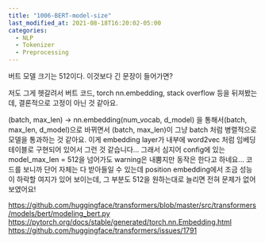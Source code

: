 ```yaml
---
title: "1006-BERT-model-size"
last_modified_at: 2021-08-18T16:20:02-05:00
categories:
  - NLP
  - Tokenizer
  - Preprocessing
---
```


버트 모델 크기는 512이다. 이것보다 긴 문장이 들어가면?

저도 그게 헷갈려서 버트 코드, torch nn.embedding, stack overflow 등을 뒤져봤는데, 결론적으로 고정이 아닌 것 같아요. 

(batch, max_len) -> nn.embedding(num_vocab, d_model) 을 통해서(batch, max_len, d_model)으로 바뀌면서 (batch, max_len)이 그냥 batch 처럼 병렬적으로 모델을 통과하는 것 같아요. 이게 embedding layer가 내부에 word2vec 처럼 임베딩 테이블로 구현되어 있어서 그런 것 같습니다… 그래서 심지어 config에 있는 model_max_len = 512을 넘어가도 warning은 내뿜지만 동작은 한다고 하네요… 코드를 보니까 단어 자체는 다 받아들일 수 있는데 position embedding에서 조금 성능이 하락할 여지가 있어 보이는데, 그 부분도 512을 원하는대로 늘리면 전혀 문제가 없어보였어요!

https://github.com/huggingface/transformers/blob/master/src/transformers/models/bert/modeling_bert.py
https://pytorch.org/docs/stable/generated/torch.nn.Embedding.html
https://github.com/huggingface/transformers/issues/1791